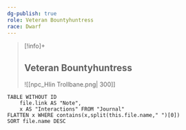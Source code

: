 ```yaml
---
dg-publish: true
role: Veteran Bountyhuntress
race: Dwarf
---
```


> [!info]+
> ## Veteran Bountyhuntress
> ![[npc_Hlin Trollbane.png| 300]]

```dataview
TABLE WITHOUT ID
	file.link AS "Note", 
	x AS "Interactions" FROM "Journal"
FLATTEN x WHERE contains(x,split(this.file.name," ")[0])
SORT file.name DESC
```
